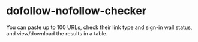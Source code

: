 # dofollow-nofollow-checker
You can paste up to 100 URLs, check their link type and sign-in wall status, and view/download the results in a table.
